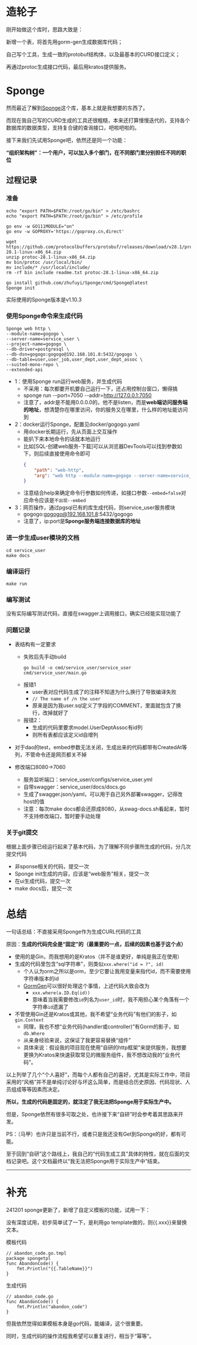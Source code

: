 # 造轮子

刚开始做这个库时，思路大致是：

新增一个表，将首先用gorm-gen生成数据库代码；

自己写个工具，生成一致的protobuf结构体，以及最基本的CURD接口定义；

再通过protoc生成接口代码，最后用kratos提供服务。

# Sponge

然而最近了解到[Sponge](https://github.com/zhufuyi/Sponge/)这个库，基本上就是我想要的东西了。

而现在我自己写的CURD生成的工具还很粗糙，本来还打算慢慢迭代的，支持各个数据库的数据类型，支持复合键的查询接口，吧啦吧啦的。

接下来我们先试用Sponge吧，依然还是同一个功能：

**“组织架构树”：一个用户，可以加入多个部门，在不同部门里分别担任不同的职位**

## 过程记录

### 准备
```shell
echo "export PATH=$PATH:/root/go/bin" > /etc/bashrc
echo "export PATH=$PATH:/root/go/bin" > /etc/profile

go env -w GO111MODULE="on"
go env -w GOPROXY='https://goproxy.cn,direct'

wget https://github.com/protocolbuffers/protobuf/releases/download/v28.1/protoc-28.1-linux-x86_64.zip
unzip protoc-28.1-linux-x86_64.zip
mv bin/protoc /usr/local/bin/
mv include/* /usr/local/include/
rm -rf bin include readme.txt protoc-28.1-linux-x86_64.zip
```

```shell
go install github.com/zhufuyi/Sponge/cmd/Sponge@latest
Sponge init
```
实际使用的Sponge版本是v1.10.3

### 使用Sponge命令来生成代码
```shell
Sponge web http \
--module-name=gogogo \
--server-name=service_user \
--project-name=gogogo \
--db-driver=postgresql \
--db-dsn=gogogo:gogogo@192.168.101.8:5432/gogogo \
--db-table=user,user_job,user_dept,user_dept_assoc \
--suited-mono-repo \
--extended-api
```

- 1：使用Sponge run运行web服务，并生成代码
    - 不采用：每次都要开机要自己运行一下，还占用控制台窗口，懒得搞
    - sponge run --port=7050 --addr=http://127.0.0.1:7050
    - 注意了，addr是不能用0.0.0.0的，他不是listen，而是**web端访问服务端的地址**，想清楚你在哪里访问，你的服务又在哪里，什么样的地址能访问到
- 2：docker运行Sponge，配置见docker/gogogo.yaml
    - 用docker长期运行，先从页面上交互操作
    - 能扒下来本地命令的话就本地运行
    - 比如[SQL-创建web服务-下载]可以从浏览器DevTools可以找到参数如下，则后续直接使用命令即可
        ```json
        {
            "path": "web-http",
            "arg": "web http --module-name=gogogo --server-name=service_user --project-name=gogogo --repo-addr= --db-driver=postgresql --db-dsn=gogogo:gogogo@192.168.101.8:5432/gogogo --db-table=user,user_job,user_dept,user_dept_assoc --embed=false --suited-mono-repo=true --extended-api=true"
        }
        ```
    - 注意结合help来确定命令行参数如何传递，如接口参数```--embed=false```对应命令应该是```不出现--embed``` 
- 3：网页操作，通过pgsql已有的库生成代码，则service_user服务模块
    - gogogo:gogogo@192.168.101.8:5432/gogogo
    - 注意了，ip:port是**Sponge服务端连接数据库的地址**

### 进一步生成user模块的文档
```shell
cd service_user
make docs
```

### 编译运行
```shell
make run
```

### 编写测试
没有实际编写测试代码，直接在swagger上调用接口，确实已经能实现功能了

### 问题记录
- 表结构有一定要求
    - 失败后先手动build
        ```shell
        go build -o cmd/service_user/service_user cmd/service_user/main.go 
        ```
    - 报错1
        - user表对应代码生成了的注释不知道为什么换行了导致编译失败
        - `// The name of /n the user`
        - 原来是因为我user.sql定义了字段的COMMENT，里面就包含了换行，改掉就好了
    - 报错2：
        - 生成的代码里要求model.UserDeptAssoc有id列
        - 则所有表都应该定义id自增列

- 对于dao的test，embed参数无法关闭，生成出来的代码都带有CreatedAt等列，不管命令还是网页都关不掉

- 修改端口8080->7060
    - 服务监听端口：service_user/configs/service_user.yml
    - 自带swagger：service_user/docs/docs.go
    - 生成了swagger.json/yaml，可以用于自己另外部署swagger，记得改host的值
    - 注意：每次make docs都会还原成8080，从swag-docs.sh看起来，暂时不支持修改端口，暂时要手动处理

### 关于git提交
根据上面步骤已经运行起来了基本代码，为了理解不同步骤所生成的代码，分几次提交代码
- 非sponse相关的代码，提交一次
- Sponge init生成的内容，应该是“web服务”相关，提交一次
- 在ui生成代码，提交一次
- make docs后，提交一次



# 总结

一句话总结：不直接采用Sponge作为生成CURL代码的工具

原因：**生成的代码完全是“固定”的（最重要的一点，后续的因素也基于这个点）**

- 使用的是Gin，而我想用的是Kratos（并不是谁更好，单纯是我正在使用）
- 生成的代码里包含“sql字符串”，则类似`xxx.where("id = ?", id)`
    - 个人认为orm之所以是orm，至少它要让我用变量来指代id，而不需要使用字符串版本的id
    - [GormGen](https://gorm.io/gen/)可以很好处理这个事情，上述代码大致会改为
        - `xxx.where(a.ID.Eq(id))`
        - 意味着当我需要修改`id`列名为`user_id`时，我不用担心某个角落有一个字符串`id`遗漏了
- 不管使用Gin还是Kratos或其他，我不希望“业务代码”有他们的影子，如`gin.Context`
    - 同理，我也不想“业务代码(handler或controller)”有Gorm的影子，如`db.Where`
    - 从亲身经验来说，这保证了我更容易替换“组件”
    - 具体来说：假设我的项目现在使用“自研的http框架”来提供服务，我想要更换为Kratos来快速获取常见的微服务组件，我不想改动我的“业务代码”。

以上列举了几个“个人喜好”，而每个人都有自己的喜好，尤其是实际工作中，项目采用的“风格”并不是单纯讨论好与坏这么简单，而是结合历史原因、代码现状、人员组成等等因素而决定。  

**所以，生成的代码是固定的，就注定了我无法把Sponge用于实际生产中。**

但是，Sponge依然有很多可取之处，也许接下来“自研”时会参考着其思路来开发。

PS：（马甲）也许只是当前不行，或者只是我还没有Get到Sponge的好，都有可能。

至于回到“自研”这个路线上，我自己的“代码生成工具”具体的特性，就在后面的文档记录吧。这个文档最终以“我无法把Sponge用于实际生产中”结束。

---

# 补充

241201 sponge更新了，新增了自定义模板的功能，试用一下：

没有深度试用，初步简单试了一下，是利用go template做的，则{{.xxx}}来替换文本。

模板代码
```
// abandon_code.go.tmpl
package spongetpl
func AbandonCode() {
	fmt.Println("{{.TableName}}")
}
```

生成代码
```
// abandon_code.go
func AbandonCode() {
	fmt.Println("abandon_code")
}
```

但我依然觉得如果模板本身是go代码，能编译，这个很重要。

同时，生成代码的操作流程我希望可以重复进行，相当于“幂等”。
